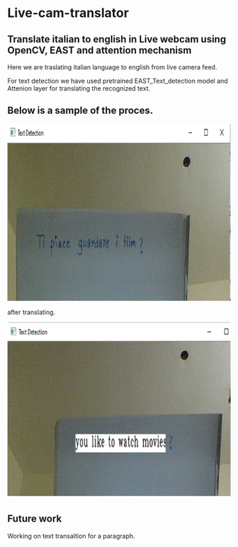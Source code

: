 # Live-cam-translator
## Translate italian to english in Live webcam using OpenCV, EAST and attention mechanism 

Here we are traslating italian language to english from live camera feed.

For text detection we have used pretrained EAST_Text_detection model and Attenion layer for translating the recognized text.

## Below is a sample of the proces.
<img src='https://github.com/Swarupbarua/Live-cam-translator/blob/master/before.png?raw=true' width="800" height="400" />

after translating.

<img src='https://github.com/Swarupbarua/Live-cam-translator/blob/master/after.png?raw=true' width="800" height="400" />

## Future work
Working on text transaltion for a paragraph.
